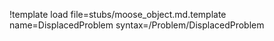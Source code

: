!template load file=stubs/moose_object.md.template name=DisplacedProblem syntax=/Problem/DisplacedProblem
